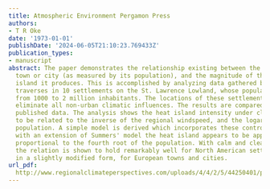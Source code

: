 ```yaml
---
title: Atmospheric Environment Pergamon Press
authors:
- T R Oke
date: '1973-01-01'
publishDate: '2024-06-05T21:10:23.769433Z'
publication_types:
- manuscript
abstract: The paper demonstrates the relationship existing between the size of a village,
  town or city (as measured by its population), and the magnitude of the urban heat
  island it produces. This is accomplished by analyzing data gathered by automobile
  traverses in 10 settlements on the St. Lawrence Lowland, whose populations range
  from 1000 to 2 million inhabitants. The locations of these settlements effectively
  eliminate all non-urban climatic influences. The results are compared with previously
  published data. The analysis shows the heat island intensity under cloudless skies
  to be related to the inverse of the regional windspeed, and the logarithm of the
  population. A simple model is derived which incorporates these controls. In agreement
  with an extension of Summers' model the heat island appears to be approximately
  proportional to the fourth root of the population. With calm and clear conditions
  the relation is shown to hold remarkably well for North American settlements, and
  in a slightly modified form, for European towns and cities.
url_pdf: 
  http://www.regionalclimateperspectives.com/uploads/4/4/2/5/44250401/post6oke1973uhiscaling.pdf
---
```

